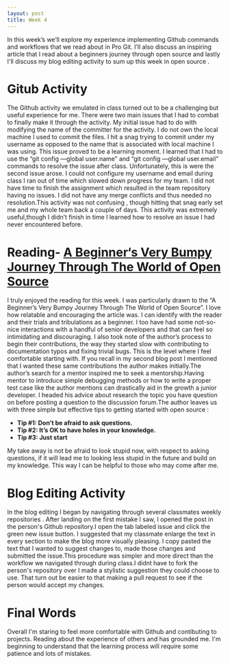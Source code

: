 ```yaml
---
layout: post
title: Week 4
---
```




In this week’s we’ll explore my experience implementing Github commands and workflows that we read about in Pro Git. I’ll 
also discuss an inspiring article that I read about a beginners journey through open source  and lastly I'll discuss my blog editing activity to sum up this week in open source .  

# Gitub Activity

The Github activity we emulated in class turned out to be a challenging  but useful experience for me. There were two main 
issues that  I had to combat to finally make it through the activity.  My initial issue had to do with modifying the name of 
the committer for the activity. I do not own the local machine I used to commit the files. I hit a snag trying to commit under 
my username as opposed to the name that is associated with local machine I was using. This issue  proved to be a learning 
moment. I learned that I  had to use the “git  config —global user.name”  and “git  config —global user.email”  commands to 
resolve the issue after class. Unfortunately, this is were the second issue arose. I could not configure my username and email 
during class I ran out of time which slowed down progress for my team.  I did not have time to  finish the assignment which 
resulted in the team repository having no issues. I did not have any merge conflicts and thus needed no resolution.This 
activity was not confusing , though hitting that snag early set me and my whole team back a couple of days. This activity was 
extremely useful,though I didn’t finish in time  I learned how to resolve an issue I  had never encountered before.


# Reading- **[A Beginner‘s Very Bumpy Journey Through The World of Open Source](https://www.freecodecamp.org/news/a-beginners-very-bumpy-journey-through-the-world-of-open-source-4d108d540b39/)**

 I truly enjoyed the reading for this week. I was particularly drawn to the “A Beginner’s Very Bumpy Journey Through The World 
 of Open Source”. I love how relatable and encouraging the article was. I can identify with the reader and their trials and 
 tribulations as a beginner. I too have had some not-so-nice interactions with a handful of senior developers and that can 
 feel so intimidating and discouraging.   I also took note of the author’s  process to begin their  contributions, the way 
 they started slow with contributing to documentation typos and fixing trivial bugs. This is the level where I feel 
 comfortable  starting with. If you recall in my second blog post I mentioned that I wanted  these same contributions the 
 author makes initially.The author’s search for a mentor inspired me to seek a mentorship.Having  mentor  to  introduce simple 
 debugging methods or how to write a proper test case like the author mentions can drastically aid in the growth a junior 
 developer. I headed his advice about research the topic you have question on before posting a question to the discussion 
 forum.The author leaves us with three simple but effective tips to getting started with open source :
 
   - **Tip #1: Don’t be afraid to ask questions.**
   - **Tip #2: It’s OK to have holes in your knowledge.**
   - **Tip #3: Just start**

My take away is not be afraid to look stupid now, with respect to asking questions,  if it will lead me to looking less stupid in the future and build on my knowledge. This way I can be helpful  to those who may come after me. 

# Blog Editing Activity
In the blog editing I began by navigating through several classmates weekly repositories . After landing on the first mistake
I saw,  I opened the post in the person's Github repository.I open the tab labeled issue and click the green new issue button.
I suggested that my classmate enlarge the text in every section  to make the blog more visually pleasing. I copy pasted the text that I  wanted to suggest changes to, made those changes and submitted the issue.This procedure was simpler and  more direct than the workflow we navigated through during class.I didnt have to fork the person's repository over I made a stylistic suggestion they could choose to use. That turn out be easier to that making a pull request to see if the person would accept my changes.

# Final Words
Overall I'm staring to feel more comfortable with Github and contibuting to projects. Reading about the experience of others and has grounded me. I'm beginning to understand that the learning process will require some patience and lots of mistakes. 








